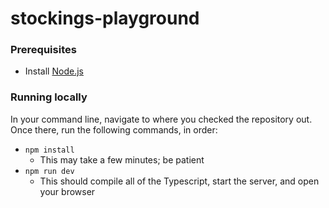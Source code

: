 # stockings-playground

### Prerequisites
* Install [Node.js](https://nodejs.org/)

### Running locally
In your command line, navigate to where you checked the repository out.
Once there, run the following commands, in order:
* `npm install`
  * This may take a few minutes; be patient
* `npm run dev`
  * This should compile all of the Typescript, start the server, and open your browser
